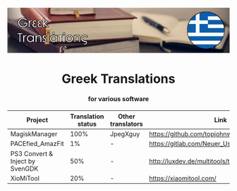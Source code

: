 <p align="center"><img src="logos/greek-translations.jpg"/></p>
<h1 align="center">Greek Translations</h1>
<h4 align="center">for various software</h4>

Project | Translation status | Other translators | Link | Status
------------ | ------------- | ------------- | -------------  | ------------- 
MagiskManager | 100% | JpegXguy | https://github.com/topjohnwu/MagiskManager | Accepted
PACEfied_AmazFit | 1% | - | https://gitlab.com/Neuer_User/PACEfied_AmazFit | Undergoing
PS3 Convert & Inject by SvenGDK | 50% | - | http://luxdev.de/multitools/tools/ | Undergoing
XioMiTool | 20% | - | https://xiaomitool.com/ | Undergoing
